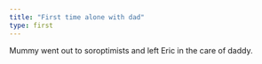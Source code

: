 ```yaml
---
title: "First time alone with dad"
type: first
---
```


Mummy went out to soroptimists and left Eric in the care of daddy.